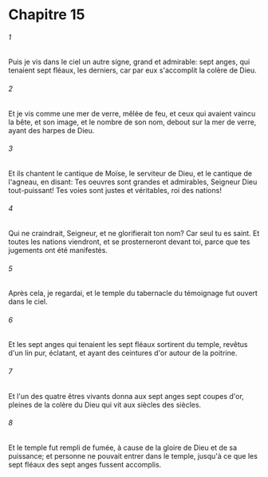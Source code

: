 # Chapitre 15

###### 1
Puis je vis dans le ciel un autre signe, grand et admirable: sept anges, qui tenaient sept fléaux, les derniers, car par eux s'accomplit la colère de Dieu.
###### 2
Et je vis comme une mer de verre, mêlée de feu, et ceux qui avaient vaincu la bête, et son image, et le nombre de son nom, debout sur la mer de verre, ayant des harpes de Dieu.
###### 3
Et ils chantent le cantique de Moïse, le serviteur de Dieu, et le cantique de l'agneau, en disant: Tes oeuvres sont grandes et admirables, Seigneur Dieu tout-puissant! Tes voies sont justes et véritables, roi des nations!
###### 4
Qui ne craindrait, Seigneur, et ne glorifierait ton nom? Car seul tu es saint. Et toutes les nations viendront, et se prosterneront devant toi, parce que tes jugements ont été manifestés.
###### 5
Après cela, je regardai, et le temple du tabernacle du témoignage fut ouvert dans le ciel.
###### 6
Et les sept anges qui tenaient les sept fléaux sortirent du temple, revêtus d'un lin pur, éclatant, et ayant des ceintures d'or autour de la poitrine.
###### 7
Et l'un des quatre êtres vivants donna aux sept anges sept coupes d'or, pleines de la colère du Dieu qui vit aux siècles des siècles.
###### 8
Et le temple fut rempli de fumée, à cause de la gloire de Dieu et de sa puissance; et personne ne pouvait entrer dans le temple, jusqu'à ce que les sept fléaux des sept anges fussent accomplis.
